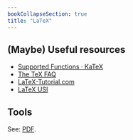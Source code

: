 ```yaml
---
bookCollapseSection: true
title: "LaTeX"
---
```

<!-- `$helloworld$`

<style>
  .katex-version {display: none;}
  .katex-version::after {content:"0.10.2 or earlier";}
</style>
<span class="katex">
  <span class="katex-mathml">The KaTeX stylesheet is not loaded!</span>
  <span class="katex-version rule">KaTeX stylesheet version: </span>
</span> -->

## \(Maybe\) Useful resources

- [Supported Functions · KaTeX](https://katex.org/docs/supported.html)
- [The TeX FAQ](https://texfaq.org/)
- [LaTeX-Tutorial.com](https://latex-tutorial.com/)
- [LaTeX USI](https://steeven9.github.io/USI-LaTeX/index.html)

## Tools

See: [PDF](/computer/pdf/).
